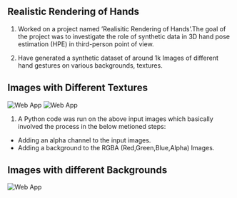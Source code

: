 ## Realistic Rendering of Hands

1. Worked on a project named ’Realisitic Rendering of Hands’.The goal of the
project was to investigate the role of synthetic data in 3D hand pose estimation
(HPE) in third-person point of view.

2. Have generated a synthetic dataset of around 1k Images of different hand
gestures on various backgrounds, textures.

## Images with Different Textures
![Web App](https://github.com/ChakitBhandari/PRISM/blob/main/Image4.png) ![Web App](https://github.com/ChakitBhandari/PRISM/blob/main/Image3.png)

1. A Python code was run on the above input images which basically involved the process in the below metioned steps:
  - Adding an alpha channel to the input images.
  - Adding a background to the RGBA (Red,Green,Blue,Alpha) Images.

## Images with different Backgrounds
![Web App](https://github.com/ChakitBhandari/Weather_Application/blob/main/WEBAPP.png)

